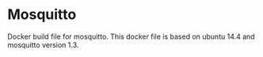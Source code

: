 Mosquitto
=========

Docker build file for mosquitto. This docker file is based on
ubuntu 14.4 and mosquitto version 1.3.


